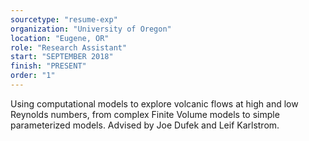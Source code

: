 ```yaml
---
sourcetype: "resume-exp"
organization: "University of Oregon"
location: "Eugene, OR"
role: "Research Assistant"
start: "SEPTEMBER 2018"
finish: "PRESENT"
order: "1"
---
```


Using computational models to explore volcanic flows at high and low Reynolds numbers, from complex
Finite Volume models to simple parameterized models. Advised by Joe Dufek and Leif Karlstrom. 
